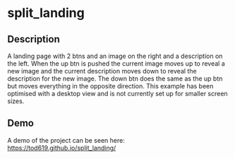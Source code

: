 # split_landing

## Description

A landing page with 2 btns and an image on the right and a description on the left. When the up btn is pushed the current image moves up to reveal a new image and the current description moves down to reveal the description for the new image. The down btn does the same as the up btn but moves everything in the opposite direction. This example has been optimised with a desktop view and is not currently set up for smaller screen sizes.

## Demo

A demo of the project can be seen here: https://tod619.github.io/split_landing/
